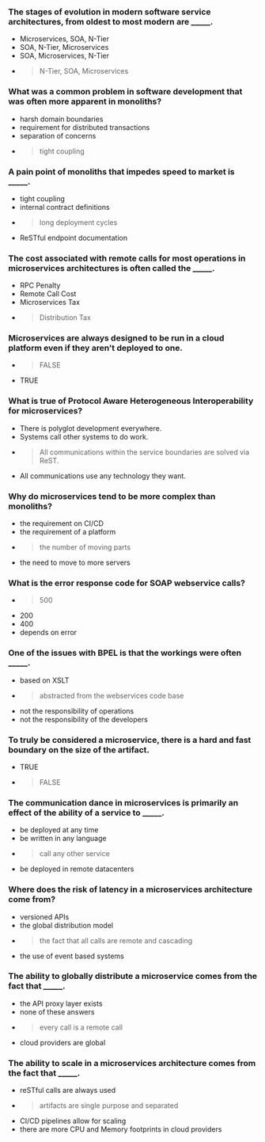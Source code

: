 ### The stages of evolution in modern software service architectures, from oldest to most modern are _____.

 - Microservices, SOA, N-Tier
 - SOA, N-Tier, Microservices
 - SOA, Microservices, N-Tier
 - > N-Tier, SOA, Microservices



### What was a common problem in software development that was often more apparent in monoliths?

 - harsh domain boundaries
 - requirement for distributed transactions
 - separation of concerns
 - > tight coupling



### A pain point of monoliths that impedes speed to market is _____.

 - tight coupling
 - internal contract definitions
 - > long deployment cycles
 - ReSTful endpoint documentation



### The cost associated with remote calls for most operations in microservices architectures is often called the _____.

 - RPC Penalty
 - Remote Call Cost
 - Microservices Tax
 - > Distribution Tax



### Microservices are always designed to be run in a cloud platform even if they aren't deployed to one.

 - > FALSE
 - TRUE



### What is true of Protocol Aware Heterogeneous Interoperability for microservices?

 - There is polyglot development everywhere.
 - Systems call other systems to do work.
 - > All communications within the service boundaries are solved via ReST.
 - All communications use any technology they want.



### Why do microservices tend to be more complex than monoliths?

 - the requirement on CI/CD
 - the requirement of a platform
 - > the number of moving parts
 - the need to move to more servers



### What is the error response code for SOAP webservice calls?

 - > 500
 - 200
 - 400
 - depends on error



### One of the issues with BPEL is that the workings were often _____.

 - based on XSLT
 - > abstracted from the webservices code base
 - not the responsibility of operations
 - not the responsibility of the developers



### To truly be considered a microservice, there is a hard and fast boundary on the size of the artifact.

 - TRUE
 - > FALSE



### The communication dance in microservices is primarily an effect of the ability of a service to _____.

 - be deployed at any time
 - be written in any language
 - > call any other service
 - be deployed in remote datacenters




### Where does the risk of latency in a microservices architecture come from?

 - versioned APIs
 - the global distribution model
 - > the fact that all calls are remote and cascading
 - the use of event based systems



### The ability to globally distribute a microservice comes from the fact that _____.

 - the API proxy layer exists
 - none of these answers
 - > every call is a remote call
 - cloud providers are global



### The ability to scale in a microservices architecture comes from the fact that _____.

 - reSTful calls are always used
 - > artifacts are single purpose and separated
 - CI/CD pipelines allow for scaling
 - there are more CPU and Memory footprints in cloud providers

